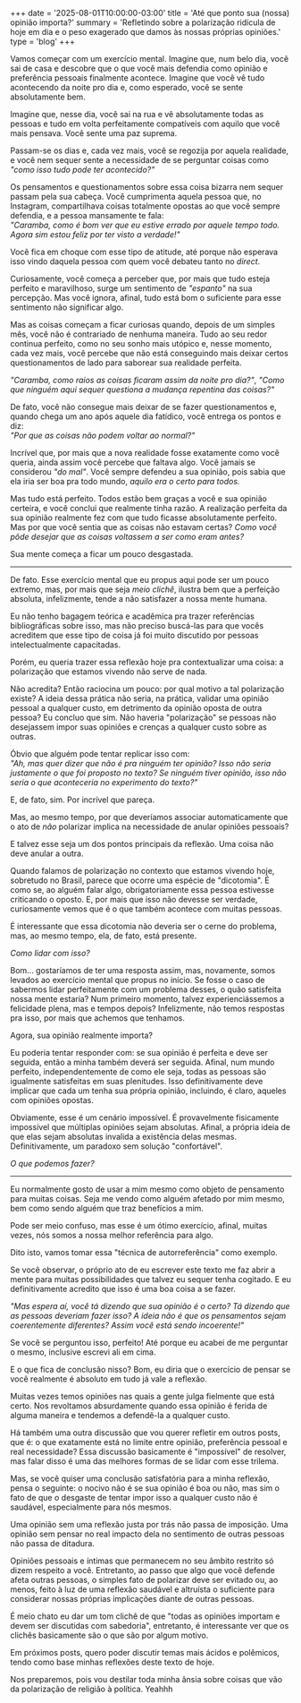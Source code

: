 +++
date = '2025-08-01T10:00:00-03:00'
title = 'Até que ponto sua (nossa) opinião importa?'
summary = 'Refletindo sobre a polarização ridícula de hoje em dia e o peso exagerado que damos às nossas próprias opiniões.'
type = 'blog'
+++

Vamos começar com um exercício mental. Imagine que, num belo dia, você sai de casa e descobre que o que você mais defendia como opinião e preferência pessoais finalmente acontece. Imagine que você vê tudo acontecendo da noite pro dia e, como esperado, você se sente absolutamente bem.

Imagine que, nesse dia, você sai na rua e vê absolutamente todas as pessoas e tudo em volta perfeitamente compatíveis com aquilo que você mais pensava. Você sente uma paz suprema.

Passam-se os dias e, cada vez mais, você se regozija por aquela realidade, e você nem sequer sente a necessidade de se perguntar coisas como *"como isso tudo pode ter acontecido?"*

Os pensamentos e questionamentos sobre essa coisa bizarra nem sequer passam pela sua cabeça. Você cumprimenta aquela pessoa que, no Instagram, compartilhava coisas totalmente opostas ao que você sempre defendia, e a pessoa mansamente te fala:  
*"Caramba, como é bom ver que eu estive errado por aquele tempo todo. Agora sim estou feliz por ter visto a verdade!"*

Você fica em choque com esse tipo de atitude, até porque não esperava isso vindo daquela pessoa com quem você debateu tanto no *direct*.

Curiosamente, você começa a perceber que, por mais que tudo esteja perfeito e maravilhoso, surge um sentimento de *"espanto"* na sua percepção. Mas você ignora, afinal, tudo está bom o suficiente para esse sentimento não significar algo.

Mas as coisas começam a ficar curiosas quando, depois de um simples mês, você não é contrariado de nenhuma maneira. Tudo ao seu redor continua perfeito, como no seu sonho mais utópico e, nesse momento, cada vez mais, você percebe que não está conseguindo mais deixar certos questionamentos de lado para saborear sua realidade perfeita.

*"Caramba, como raios as coisas ficaram assim da noite pro dia?"*, *"Como que ninguém aqui sequer questiona a mudança repentina das coisas?"*

De fato, você não consegue mais deixar de se fazer questionamentos e, quando chega um ano após aquele dia fatídico, você entrega os pontos e diz:  
*"Por que as coisas não podem voltar ao normal?"*

Incrível que, por mais que a nova realidade fosse exatamente como você queria, ainda assim você percebe que faltava algo. Você jamais se considerou *"do mal"*. Você sempre defendeu a sua opinião, pois sabia que ela iria ser boa pra todo mundo, *aquilo era o certo para todos.*

Mas tudo está perfeito. Todos estão bem graças a você e sua opinião certeira, e você conclui que realmente tinha razão. A realização perfeita da sua opinião realmente fez com que tudo ficasse absolutamente perfeito. Mas por que você sentia que as coisas não estavam certas? *Como você pôde desejar que as coisas voltassem a ser como eram antes?*

Sua mente começa a ficar um pouco desgastada.

---

De fato. Esse exercício mental que eu propus aqui pode ser um pouco extremo, mas, por mais que seja *meio clichê*, ilustra bem que a perfeição absoluta, infelizmente, tende a não satisfazer a nossa mente humana.

Eu não tenho bagagem teórica e acadêmica pra trazer referências bibliográficas sobre isso, mas não preciso buscá-las para que vocês acreditem que esse tipo de coisa já foi muito discutido por pessoas intelectualmente capacitadas.

Porém, eu queria trazer essa reflexão hoje pra contextualizar uma coisa: a polarização que estamos vivendo não serve de nada.

Não acredita? Então raciocina um pouco: por qual motivo a tal polarização existe? A ideia dessa prática não seria, na prática, validar uma opinião pessoal a qualquer custo, em detrimento da opinião oposta de outra pessoa? Eu concluo que sim. Não haveria "polarização" se pessoas não desejassem impor suas opiniões e crenças a qualquer custo sobre as outras.

Óbvio que alguém pode tentar replicar isso com:  
*"Ah, mas quer dizer que não é pra ninguém ter opinião? Isso não seria justamente o que foi proposto no texto? Se ninguém tiver opinião, isso não seria o que aconteceria no experimento do texto?"*

E, de fato, sim. Por incrível que pareça.

Mas, ao mesmo tempo, por que deveríamos associar automaticamente que o ato de *não* polarizar implica na necessidade de anular opiniões pessoais?

E talvez esse seja um dos pontos principais da reflexão. Uma coisa não deve anular a outra.

Quando falamos de polarização no contexto que estamos vivendo hoje, sobretudo no Brasil, parece que ocorre uma espécie de "dicotomia". É como se, ao alguém falar algo, obrigatoriamente essa pessoa estivesse criticando o oposto. E, por mais que isso não devesse ser verdade, curiosamente vemos que é o que também acontece com muitas pessoas.

É interessante que essa dicotomia não deveria ser o cerne do problema, mas, ao mesmo tempo, ela, de fato, está presente.

*Como lidar com isso?*

Bom... gostaríamos de ter uma resposta assim, mas, novamente, somos levados ao exercício mental que propus no início. Se fosse o caso de sabermos lidar perfeitamente com um problema desses, o quão satisfeita nossa mente estaria? Num primeiro momento, talvez experienciássemos a felicidade plena, mas e tempos depois? Infelizmente, não temos respostas pra isso, por mais que achemos que tenhamos.

Agora, sua opinião realmente importa?

Eu poderia tentar responder com: se sua opinião é perfeita e deve ser seguida, então a minha também deverá ser seguida. Afinal, num mundo perfeito, independentemente de como ele seja, todas as pessoas são igualmente satisfeitas em suas plenitudes. Isso definitivamente deve implicar que cada um tenha sua própria opinião, incluindo, é claro, aqueles com opiniões opostas.

Obviamente, esse é um cenário impossível. É provavelmente fisicamente impossível que múltiplas opiniões sejam absolutas. Afinal, a própria ideia de que elas sejam absolutas invalida a existência delas mesmas. Definitivamente, um paradoxo sem solução "confortável".

*O que podemos fazer?*

---

Eu normalmente gosto de usar a mim mesmo como objeto de pensamento para muitas coisas. Seja me vendo como alguém afetado por mim mesmo, bem como sendo alguém que traz benefícios a mim.

Pode ser meio confuso, mas esse é um ótimo exercício, afinal, muitas vezes, nós somos a nossa melhor referência para algo.

Dito isto, vamos tomar essa "técnica de autorreferência" como exemplo.

Se você observar, o próprio ato de eu escrever este texto me faz abrir a mente para muitas possibilidades que talvez eu sequer tenha cogitado. E eu definitivamente acredito que isso é uma boa coisa a se fazer.

*"Mas espera aí, você tá dizendo que sua opinião é o certo? Tá dizendo que as pessoas deveriam fazer isso? A ideia não é que os pensamentos sejam coerentemente diferentes? Assim você está sendo incoerente!"*

Se você se perguntou isso, perfeito! Até porque eu acabei de me perguntar o mesmo, inclusive escrevi ali em cima.

E o que fica de conclusão nisso? Bom, eu diria que o exercício de pensar se você realmente é absoluto em tudo já vale a reflexão.

Muitas vezes temos opiniões nas quais a gente julga fielmente que está certo. Nos revoltamos absurdamente quando essa opinião é ferida de alguma maneira e tendemos a defendê-la a qualquer custo.

Há também uma outra discussão que vou querer refletir em outros posts, que é: o que exatamente está no limite entre opinião, preferência pessoal e real necessidade? Essa discussão basicamente é "impossível" de resolver, mas falar disso é uma das melhores formas de se lidar com esse trilema.

Mas, se você quiser uma conclusão satisfatória para a minha reflexão, pensa o seguinte: o nocivo não é se sua opinião é boa ou não, mas sim o fato de que o desgaste de tentar impor isso a qualquer custo não é saudável, especialmente para nós mesmos.

Uma opinião sem uma reflexão justa por trás não passa de imposição. Uma opinião sem pensar no real impacto dela no sentimento de outras pessoas não passa de ditadura.

Opiniões pessoais e íntimas que permanecem no seu âmbito restrito só dizem respeito a você. Entretanto, ao passo que algo que você defende afeta outras pessoas, o simples fato de polarizar deve ser evitado ou, ao menos, feito à luz de uma reflexão saudável e altruísta o suficiente para considerar nossas próprias implicações diante de outras pessoas.

É meio chato eu dar um tom clichê de que "todas as opiniões importam e devem ser discutidas com sabedoria", entretanto, é interessante ver que os clichês basicamente são o que são por algum motivo.

Em próximos posts, quero poder discutir temas mais ácidos e polêmicos, tendo como base minhas reflexões deste texto de hoje.

Nos preparemos, pois vou destilar toda minha ânsia sobre coisas que vão da polarização de religião à política. Yeahhh